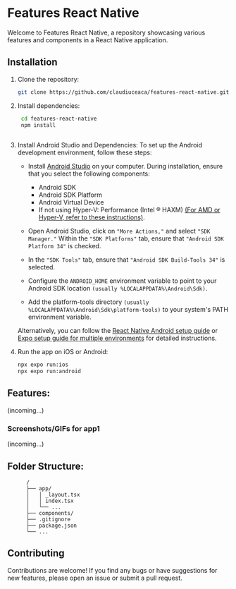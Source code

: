 # Features React Native 
Welcome to Features React Native, a repository showcasing various features and components in a React Native  application.

## Installation
1. Clone the repository:
   ```bash
   git clone https://github.com/claudiuceaca/features-react-native.git

2. Install dependencies:
   ```bash
    cd features-react-native
    npm install
 
3. Install Android Studio and Dependencies:
 To set up the Android development environment, follow these steps:

    * Install [Android Studio](https://developer.android.com/studio/index.html) on your computer. During installation, ensure that you select the following components:
      - Android SDK
      - Android SDK Platform
      - Android Virtual Device
      - If not using Hyper-V: Performance (Intel ® HAXM) [(For AMD or Hyper-V, refer to these instructions)](https://android-developers.googleblog.com/2018/07/android-emulator-amd-processor-hyper-v.html).

    * Open Android Studio, click on `"More Actions,"` and select `"SDK Manager."` Within the `"SDK Platforms"` tab, ensure that `"Android SDK Platform 34"` is checked.

    * In the `"SDK Tools"` tab, ensure that `"Android SDK Build-Tools 34"` is selected.

    * Configure the `ANDROID_HOME` environment variable to point to your Android SDK location `(usually %LOCALAPPDATA%\Android\Sdk)`.

    * Add the platform-tools directory `(usually %LOCALAPPDATA%\Android\Sdk\platform-tools)` to your system's PATH environment variable.

     Alternatively, you can follow the [React Native Android setup guide](https://reactnative.dev/docs/environment-setup?guide=native) or [Expo setup guide for multiple environments](https://docs.expo.dev/get-started/set-up-your-environment/) for detailed instructions.

  
4. Run the app on iOS or Android:
     ```bash
     npx expo run:ios
     npx expo run:android

## Features:
 (incoming...)

### Screenshots/GIFs for app1
 (incoming...)

## Folder Structure:
          /                                         
          ├── app/
          │   │ _layout.tsx  
          │   │ index.tsx 
          │   └── ...           
          ├── components/            
          ├── .gitignore
          ├── package.json                  
          └── ...

## Contributing
Contributions are welcome! If you find any bugs or have suggestions for new features, please open an issue or submit a pull request.
